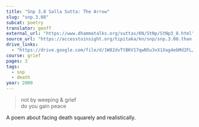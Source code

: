 ```yaml
---
title: "Snp 3.8 Salla Sutta: The Arrow"
slug: "snp.3.08"
subcat: poetry
translator: geoff
external_url: "https://www.dhammatalks.org/suttas/KN/StNp/StNp3_8.html"
source_url: "https://accesstoinsight.org/tipitaka/kn/snp/snp.3.08.than.html"
drive_links:
  - "https://drive.google.com/file/d/1W82dvTtBKV17qwN5u3vX1Xag4ebMd2FL/view?usp=drivesdk"
course: grief
pages: 3
tags:
  - snp
  - death
year: 2000
---
```


> not by weeping & grief  
do you gain peace

A poem about facing death squarely and realistically.
